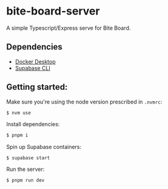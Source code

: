 # bite-board-server
A simple Typescript/Express serve for Bite Board.

## Dependencies
- [Docker Desktop](https://www.docker.com/products/docker-desktop/)
- [Supabase CLI](https://supabase.com/docs/guides/cli/getting-started)

## Getting started:
Make sure you're using the node version prescribed in `.nvmrc`:
```bash
$ nvm use
```
Install dependencies:
```bash
$ pnpm i
```
Spin up Supabase containers:
```
$ supabase start
```
Run the server:

```bash
$ pnpm run dev
```
